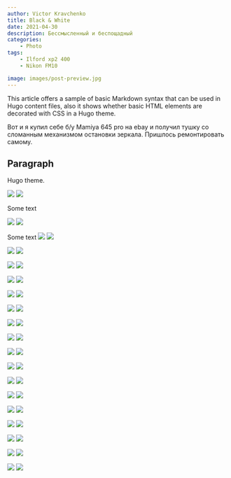 ```yaml
---
author: Victor Kravchenko
title: Black & White
date: 2021-04-30
description: Бессмысленный и беспощадный
categories:
    - Photo
tags:
    - Ilford xp2 400
    - Nikon FM10

image: images/post-preview.jpg
---
```


This article offers a sample of basic Markdown syntax that can be used in Hugo content files, also it shows whether basic HTML elements are decorated with CSS in a Hugo theme.
<!--more-->

Вот и я купил себе б/у Mamiya 645 pro на ebay и получил тушку со сломанным механизмом остановки зеркала. Пришлось ремонтировать самому.

## Paragraph

Hugo theme.

![](images/bw-00001.jpg) 
![](images/bw-00002.jpg) 

Some text

![](images/bw-00003.jpg) 
![](images/bw-00004.jpg) 

Some text
![](images/bw-00005.jpg)
![](images/bw-00006.jpg)

![](images/bw-00007.jpg)
![](images/bw-00008.jpg)

![](images/bw-00009.jpg)
![](images/bw-00010.jpg)

![](images/bw-00011.jpg)
![](images/bw-00012.jpg)

![](images/bw-00013.jpg)
![](images/bw-00014.jpg)

![](images/bw-00015.jpg)
![](images/bw-00016.jpg)

![](images/bw-00017.jpg)
![](images/bw-00018.jpg)

![](images/bw-00019.jpg)
![](images/bw-00020.jpg)

![](images/bw-00021.jpg)
![](images/bw-00022.jpg)

![](images/bw-00023.jpg)
![](images/bw-00024.jpg)

![](images/bw-00025.jpg)
![](images/bw-00026.jpg)

![](images/bw-00027.jpg)
![](images/bw-00028.jpg)

![](images/bw-00029.jpg)
![](images/bw-00030.jpg)

![](images/bw-00031.jpg)
![](images/bw-00032.jpg)

![](images/bw-00033.jpg)
![](images/bw-00034.jpg)

![](images/bw-00035.jpg)
![](images/bw-00036.jpg)

![](images/bw-00037.jpg)
![](images/bw-00038.jpg)

<!-- for i in $(seq 1 99)
do
	printf '![](images/bw-000%d.jpg)\n' "$i"
done -->